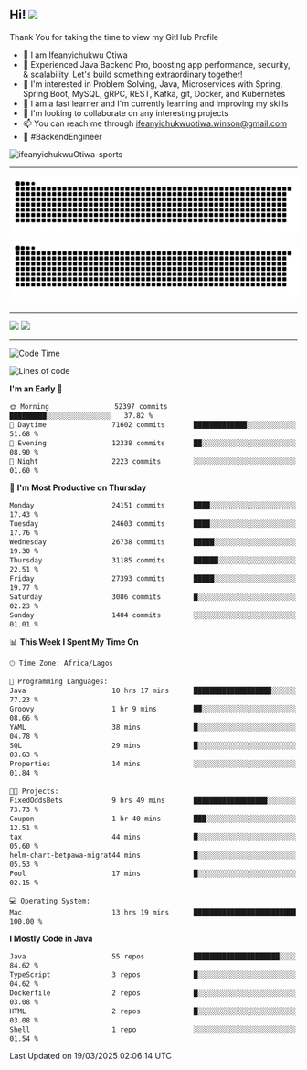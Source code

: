 <!-- BLOG-POST-LIST:START --><!-- BLOG-POST-LIST:END -->

## Hi! <img src="https://media.giphy.com/media/hvRJCLFzcasrR4ia7z/giphy.gif" width="4%"> 

Thank You for taking the time to view my GitHub Profile

- 👋 I am Ifeanyichukwu Otiwa
- 🚀 Experienced Java Backend Pro, boosting app performance, security, & scalability. Let's build something extraordinary together!
- 👀 I'm interested in Problem Solving, Java, Microservices with Spring, Spring Boot, MySQL, gRPC, REST, Kafka, git, Docker, and Kubernetes
- 🌱 I am a fast learner and I'm currently learning and improving my skills
- 💞️ I'm looking to collaborate on any interesting projects
- 📫 You can reach me through ifeanyichukwuotiwa.winson@gmail.com
- 🚀 #BackendEngineer

<p align="left" marginTop="10px"> <img src="https://komarev.com/ghpvc/?username=ifeanyichukwuOtiwa-sports&label=Profile%20views&color=0e75b6&style=for-the-badge" alt="ifeanyichukwuOtiwa-sports" /> </p>

***

<!--🐍📈SNAKEGRAPH / 🌐WEBSITE: https://github.com/Platane/snk -->
![github contribution grid snake animation](https://raw.githubusercontent.com/ifeanyichukwuOtiwa-sports/ifeanyichukwuOtiwa-sports/output/github-contribution-grid-snake-dark.svg#gh-dark-mode-only)![github contribution grid snake animation](https://raw.githubusercontent.com/ifeanyichukwuOtiwa-sports/ifeanyichukwuOtiwa-sports/output/github-contribution-grid-snake.svg#gh-light-mode-only)

***

<p float="left">
  <img float="left" src="https://github-readme-stats.vercel.app/api?username=ifeanyichukwuOtiwa-sports&count_private=true&include_all_commits=true&theme=react&show_icons=true" />
  <img float="right" src="https://github-readme-stats.vercel.app/api/top-langs/?username=ifeanyichukwuOtiwa-sports&layout=compact&show_icons=true&theme=react" /> 
</p>

***



<!--START_SECTION:waka-->
![Code Time](http://img.shields.io/badge/Code%20Time-3%2C547%20hrs%2056%20mins-blue)

![Lines of code](https://img.shields.io/badge/From%20Hello%20World%20I%27ve%20Written-41.2%20million%20lines%20of%20code-blue)

**I'm an Early 🐤** 

```text
🌞 Morning                52397 commits       █████████░░░░░░░░░░░░░░░░   37.82 % 
🌆 Daytime                71602 commits       █████████████░░░░░░░░░░░░   51.68 % 
🌃 Evening                12338 commits       ██░░░░░░░░░░░░░░░░░░░░░░░   08.90 % 
🌙 Night                  2223 commits        ░░░░░░░░░░░░░░░░░░░░░░░░░   01.60 % 
```
📅 **I'm Most Productive on Thursday** 

```text
Monday                   24151 commits       ████░░░░░░░░░░░░░░░░░░░░░   17.43 % 
Tuesday                  24603 commits       ████░░░░░░░░░░░░░░░░░░░░░   17.76 % 
Wednesday                26738 commits       █████░░░░░░░░░░░░░░░░░░░░   19.30 % 
Thursday                 31185 commits       ██████░░░░░░░░░░░░░░░░░░░   22.51 % 
Friday                   27393 commits       █████░░░░░░░░░░░░░░░░░░░░   19.77 % 
Saturday                 3086 commits        █░░░░░░░░░░░░░░░░░░░░░░░░   02.23 % 
Sunday                   1404 commits        ░░░░░░░░░░░░░░░░░░░░░░░░░   01.01 % 
```


📊 **This Week I Spent My Time On** 

```text
🕑︎ Time Zone: Africa/Lagos

💬 Programming Languages: 
Java                     10 hrs 17 mins      ███████████████████░░░░░░   77.23 % 
Groovy                   1 hr 9 mins         ██░░░░░░░░░░░░░░░░░░░░░░░   08.66 % 
YAML                     38 mins             █░░░░░░░░░░░░░░░░░░░░░░░░   04.78 % 
SQL                      29 mins             █░░░░░░░░░░░░░░░░░░░░░░░░   03.63 % 
Properties               14 mins             ░░░░░░░░░░░░░░░░░░░░░░░░░   01.84 % 

🐱‍💻 Projects: 
FixedOddsBets            9 hrs 49 mins       ██████████████████░░░░░░░   73.73 % 
Coupon                   1 hr 40 mins        ███░░░░░░░░░░░░░░░░░░░░░░   12.51 % 
tax                      44 mins             █░░░░░░░░░░░░░░░░░░░░░░░░   05.60 % 
helm-chart-betpawa-migrat44 mins             █░░░░░░░░░░░░░░░░░░░░░░░░   05.53 % 
Pool                     17 mins             █░░░░░░░░░░░░░░░░░░░░░░░░   02.15 % 

💻 Operating System: 
Mac                      13 hrs 19 mins      █████████████████████████   100.00 % 
```

**I Mostly Code in Java** 

```text
Java                     55 repos            █████████████████████░░░░   84.62 % 
TypeScript               3 repos             █░░░░░░░░░░░░░░░░░░░░░░░░   04.62 % 
Dockerfile               2 repos             █░░░░░░░░░░░░░░░░░░░░░░░░   03.08 % 
HTML                     2 repos             █░░░░░░░░░░░░░░░░░░░░░░░░   03.08 % 
Shell                    1 repo              ░░░░░░░░░░░░░░░░░░░░░░░░░   01.54 % 
```




 Last Updated on 19/03/2025 02:06:14 UTC
<!--END_SECTION:waka-->

<!--
<p align="center">
![trophy](https://github-profile-trophy.vercel.app/?username=ifeanyichukwuOtiwa-sports&theme=onedark) (https://github.com/ryo-ma/github-profile-trophy)
</p>
-->

<!---
ifeanyi-otiwa/ifeanyi-otiwa is a ✨ special ✨ repository because its `README.md` (this file) appears on your GitHub profile.
You can click the Preview link to take a look at your changes.
--->
